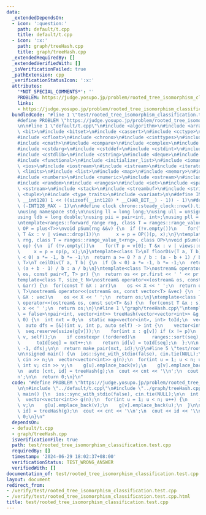 ```yaml
---
data:
  _extendedDependsOn:
  - icon: ':question:'
    path: default/t.cpp
    title: default/t.cpp
  - icon: ':x:'
    path: graph/treeHash.cpp
    title: graph/treeHash.cpp
  _extendedRequiredBy: []
  _extendedVerifiedWith: []
  _isVerificationFailed: true
  _pathExtension: cpp
  _verificationStatusIcon: ':x:'
  attributes:
    '*NOT_SPECIAL_COMMENTS*': ''
    PROBLEM: https://judge.yosupo.jp/problem/rooted_tree_isomorphism_classification
    links:
    - https://judge.yosupo.jp/problem/rooted_tree_isomorphism_classification
  bundledCode: "#line 1 \"test/rooted_tree_isomorphism_classification.test.cpp\"\n\
    #define PROBLEM \"https://judge.yosupo.jp/problem/rooted_tree_isomorphism_classification\"\
    \n\n#line 1 \"default/t.cpp\"\n#include <algorithm>\n#include <array>\n#include\
    \ <bit>\n#include <bitset>\n#include <cassert>\n#include <cctype>\n#include <cfenv>\n\
    #include <cfloat>\n#include <chrono>\n#include <cinttypes>\n#include <climits>\n\
    #include <cmath>\n#include <compare>\n#include <complex>\n#include <concepts>\n\
    #include <cstdarg>\n#include <cstddef>\n#include <cstdint>\n#include <cstdio>\n\
    #include <cstdlib>\n#include <cstring>\n#include <deque>\n#include <fstream>\n\
    #include <functional>\n#include <initializer_list>\n#include <iomanip>\n#include\
    \ <ios>\n#include <iostream>\n#include <istream>\n#include <iterator>\n#include\
    \ <limits>\n#include <list>\n#include <map>\n#include <memory>\n#include <new>\n\
    #include <numbers>\n#include <numeric>\n#include <ostream>\n#include <queue>\n\
    #include <random>\n#include <ranges>\n#include <set>\n#include <span>\n#include\
    \ <sstream>\n#include <stack>\n#include <streambuf>\n#include <string>\n#include\
    \ <tuple>\n#include <type_traits>\n#include <variant>\n\n#define INT128_MAX (__int128)(((unsigned\
    \ __int128) 1 << ((sizeof(__int128) * __CHAR_BIT__) - 1)) - 1)\n#define INT128_MIN\
    \ (-INT128_MAX - 1)\n\n#define clock chrono::steady_clock::now().time_since_epoch().count()\n\
    \nusing namespace std;\n\nusing ll = long long;\nusing ull = unsigned long long;\n\
    using ldb = long double;\nusing pii = pair<int, int>;\nusing pll = pair<ll, ll>;\n\
    \ntemplate<ranges::forward_range rng, class T = ranges::range_value_t<rng>, class\
    \ OP = plus<T>>\nvoid pSum(rng &&v) {\n  if (!v.empty())\n    for(T p = v[0];\
    \ T &x : v | views::drop(1))\n      x = p = OP()(p, x);\n}\ntemplate<ranges::forward_range\
    \ rng, class T = ranges::range_value_t<rng>, class OP>\nvoid pSum(rng &&v, OP\
    \ op) {\n  if (!v.empty())\n    for(T p = v[0]; T &x : v | views::drop(1))\n \
    \     x = p = op(p, x);\n}\ntemplate<class T>\nT floorDiv(T a, T b) {\n  if (b\
    \ < 0) a *= -1, b *= -1;\n  return a >= 0 ? a / b : (a - b + 1) / b;\n}\ntemplate<class\
    \ T>\nT ceilDiv(T a, T b) {\n  if (b < 0) a *= -1, b *= -1;\n  return a >= 0 ?\
    \ (a + b - 1) / b : a / b;\n}\ntemplate<class T>\nostream& operator<<(ostream&\
    \ os, const pair<T, T> pr) {\n  return os << pr.first << ' ' << pr.second;\n}\n\
    template<class T, size_t N>\nostream& operator<<(ostream& os, const array<T, N>\
    \ &arr) {\n  for(const T &X : arr)\n    os << X << ' ';\n  return os;\n}\ntemplate<class\
    \ T>\nostream& operator<<(ostream& os, const vector<T> &vec) {\n  for(const T\
    \ &X : vec)\n    os << X << ' ';\n  return os;\n}\ntemplate<class T>\nostream&\
    \ operator<<(ostream& os, const set<T> &s) {\n  for(const T &x : s)\n    os <<\
    \ x << ' ';\n  return os;\n}\n#line 1 \"graph/treeHash.cpp\"\ntemplate<bool ordered\
    \ = false>\npair<int, vector<int>> treeHash(vector<vector<int>> &g, int root =\
    \ 0) {\n  int nxt = 0;\n  static map<vector<int>, int> toId;\n  vector<int> id(ssize(g));\n\
    \  auto dfs = [&](int v, int p, auto self) -> int {\n    vector<int> seq;\n  \
    \  seq.reserve(ssize(g[v]));\n    for(int x : g[v]) if (x != p)\n      seq.emplace_back(self(x,\
    \ v, self));\n    if constexpr (!ordered)\n      ranges::sort(seq);\n    if (!toId.contains(seq))\n\
    \      toId[seq] = nxt++;\n    return id[v] = toId[seq];\n  };\n\n  dfs(root,\
    \ -1, dfs);\n\n  return make_pair(nxt, id);\n}\n#line 5 \"test/rooted_tree_isomorphism_classification.test.cpp\"\
    \n\nsigned main() {\n  ios::sync_with_stdio(false), cin.tie(NULL);\n\n  int n;\
    \ cin >> n;\n  vector<vector<int>> g(n);\n  for(int u = 1; u < n; u++) {\n   \
    \ int v; cin >> v;\n    g[u].emplace_back(v);\n    g[v].emplace_back(u);\n  }\n\
    \n  auto [cnt, id] = treeHash(g);\n  cout << cnt << '\\n';\n  cout << id << '\\\
    n';\n\n  return 0;\n}\n"
  code: "#define PROBLEM \"https://judge.yosupo.jp/problem/rooted_tree_isomorphism_classification\"\
    \n\n#include \"../default/t.cpp\"\n#include \"../graph/treeHash.cpp\"\n\nsigned\
    \ main() {\n  ios::sync_with_stdio(false), cin.tie(NULL);\n\n  int n; cin >> n;\n\
    \  vector<vector<int>> g(n);\n  for(int u = 1; u < n; u++) {\n    int v; cin >>\
    \ v;\n    g[u].emplace_back(v);\n    g[v].emplace_back(u);\n  }\n\n  auto [cnt,\
    \ id] = treeHash(g);\n  cout << cnt << '\\n';\n  cout << id << '\\n';\n\n  return\
    \ 0;\n}\n"
  dependsOn:
  - default/t.cpp
  - graph/treeHash.cpp
  isVerificationFile: true
  path: test/rooted_tree_isomorphism_classification.test.cpp
  requiredBy: []
  timestamp: '2024-06-29 18:02:37+08:00'
  verificationStatus: TEST_WRONG_ANSWER
  verifiedWith: []
documentation_of: test/rooted_tree_isomorphism_classification.test.cpp
layout: document
redirect_from:
- /verify/test/rooted_tree_isomorphism_classification.test.cpp
- /verify/test/rooted_tree_isomorphism_classification.test.cpp.html
title: test/rooted_tree_isomorphism_classification.test.cpp
---
```

